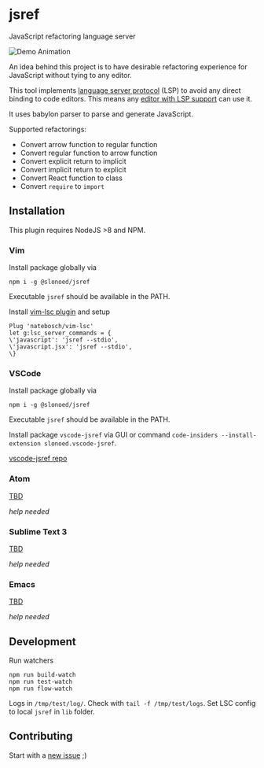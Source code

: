 # jsref

JavaScript refactoring language server

![Demo Animation](../assets/preview.gif?raw=true)

An idea behind this project is to have desirable refactoring experience for JavaScript without tying to any editor.

This tool implements [language server protocol][ls] (LSP) to avoid any direct binding to code editors.
This means any [editor with LSP support][ls-page] can use it.

It uses babylon parser to parse and generate JavaScript.

Supported refactorings:

* Convert arrow function to regular function
* Convert regular function to arrow function
* Convert explicit return to implicit
* Convert implicit return to explicit
* Convert React function to class
* Convert `require` to `import`

## Installation

This plugin requires NodeJS >8 and NPM.

### Vim

Install package globally via
```
npm i -g @slonoed/jsref
```

Executable `jsref` should be available in the PATH.

Install [vim-lsc plugin][vim-lsc] and setup
```
Plug 'natebosch/vim-lsc'
let g:lsc_server_commands = {
\'javascript': 'jsref --stdio',
\'javascript.jsx': 'jsref --stdio',
\}
```

### VSCode

Install package globally via
```
npm i -g @slonoed/jsref
```

Executable `jsref` should be available in the PATH.

Install package `vscode-jsref` via GUI or command `code-insiders --install-extension slonoed.vscode-jsref`.

[vscode-jsref repo][vscode-jsref]

### Atom

[TBD][issue-atom]

_help needed_

### Sublime Text 3

[TBD][issue-sublime]

_help needed_

### Emacs

[TBD][issue-emacs]

_help needed_

## Development

Run watchers
```
npm run build-watch
npm run test-watch
npm run flow-watch
```

Logs in `/tmp/test/log/`. Check with `tail -f /tmp/test/logs`.
Set LSC config to local `jsref` in `lib` folder.

## Contributing

Start with a [new issue][new-issue] ;)

[js-refactor]: https://github.com/cmstead/js-refactor/blob/master/package.json
[babylon]: https://github.com/babel/babel/tree/master/packages/babylon
[lsc]: https://github.com/natebosch/vim-lsc
[jtl]: https://github.com/sourcegraph/javascript-typescript-langserver/blob/master/src/plugins.ts
[grasp]: http://www.graspjs.com/
[ls]: https://microsoft.github.io/language-server-protocol/
[ls-page]: https://langserver.org/
[vim-lsc]: https://github.com/natebosch/vim-lsc/tree/master/after/plugin
[new-issue]: https://github.com/slonoed/jsref/issues/new
[vscode-jsref]: https://github.com/slonoed/vscode-jsref
[issue-atom]: https://github.com/slonoed/jsref/issues/3
[issue-emacs]: https://github.com/slonoed/jsref/issues/10
[issue-sublime]: https://github.com/slonoed/jsref/issues/7
